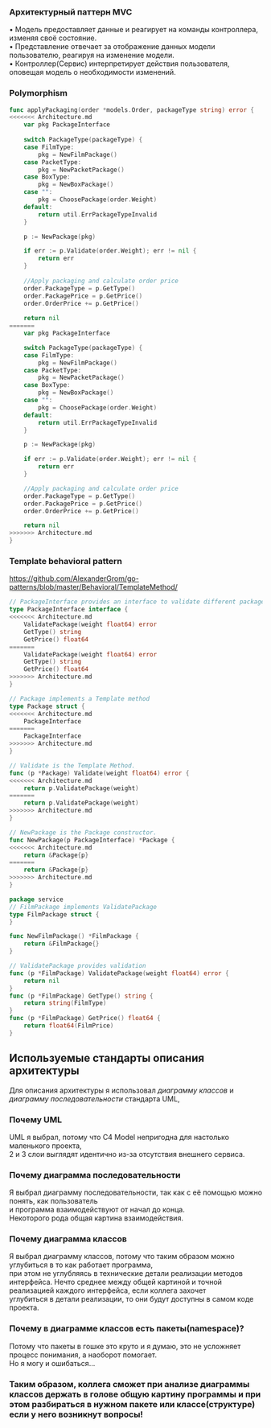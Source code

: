 ### Архитектурный паттерн MVC
• Модель предоставляет данные и реагирует на команды контроллера, изменяя своё состояние.  
• Представление отвечает за отображение данных модели пользователю, реагируя на изменение модели.  
• Контроллер(Сервис) интерпретирует действия пользователя, оповещая модель о необходимости изменений.

### Polymorphism

```go
func applyPackaging(order *models.Order, packageType string) error {
<<<<<<< Architecture.md
    var pkg PackageInterface
    
    switch PackageType(packageType) {
    case FilmType:
        pkg = NewFilmPackage()
    case PacketType:
        pkg = NewPacketPackage()
    case BoxType:
        pkg = NewBoxPackage()
    case "":
        pkg = ChoosePackage(order.Weight)
    default:
        return util.ErrPackageTypeInvalid
    }

    p := NewPackage(pkg)

    if err := p.Validate(order.Weight); err != nil {
        return err
    }
    
    //Apply packaging and calculate order price
    order.PackageType = p.GetType()
    order.PackagePrice = p.GetPrice()
    order.OrderPrice += p.GetPrice()
    
    return nil
=======
	var pkg PackageInterface

	switch PackageType(packageType) {
	case FilmType:
		pkg = NewFilmPackage()
	case PacketType:
		pkg = NewPacketPackage()
	case BoxType:
		pkg = NewBoxPackage()
	case "":
		pkg = ChoosePackage(order.Weight)
	default:
		return util.ErrPackageTypeInvalid
	}

	p := NewPackage(pkg)

	if err := p.Validate(order.Weight); err != nil {
		return err
	}

	//Apply packaging and calculate order price
	order.PackageType = p.GetType()
	order.PackagePrice = p.GetPrice()
	order.OrderPrice += p.GetPrice()

	return nil
>>>>>>> Architecture.md
}
```

### Template behavioral pattern
https://github.com/AlexanderGrom/go-patterns/blob/master/Behavioral/TemplateMethod/
```go
// PackageInterface provides an interface to validate different packages
type PackageInterface interface {
<<<<<<< Architecture.md
    ValidatePackage(weight float64) error
    GetType() string
    GetPrice() float64
=======
	ValidatePackage(weight float64) error
	GetType() string
	GetPrice() float64
>>>>>>> Architecture.md
}

// Package implements a Template method
type Package struct {
<<<<<<< Architecture.md
    PackageInterface
=======
	PackageInterface
>>>>>>> Architecture.md
}

// Validate is the Template Method.
func (p *Package) Validate(weight float64) error {
<<<<<<< Architecture.md
    return p.ValidatePackage(weight)
=======
	return p.ValidatePackage(weight)
>>>>>>> Architecture.md
}

// NewPackage is the Package constructor.
func NewPackage(p PackageInterface) *Package {
<<<<<<< Architecture.md
    return &Package{p}
=======
	return &Package{p}
>>>>>>> Architecture.md
}
```
```go
package service
// FilmPackage implements ValidatePackage
type FilmPackage struct {
}

func NewFilmPackage() *FilmPackage {
	return &FilmPackage{}
}

// ValidatePackage provides validation
func (p *FilmPackage) ValidatePackage(weight float64) error {
	return nil
}
func (p *FilmPackage) GetType() string {
	return string(FilmType)
}
func (p *FilmPackage) GetPrice() float64 {
	return float64(FilmPrice)
}
```

## Используемые стандарты описания архитектуры
Для описания архитектуры я использовал *диаграмму классов* и  
*диаграмму последовательности* стандарта UML,

### Почему UML
UML я выбрал, потому что C4 Model непригодна для настолько маленького проекта,  
2 и 3 слои выглядят идентично из-за отсутствия внешнего сервиса.


### Почему диаграмма последовательности
Я выбрал диаграмму последовательности, так как с её помощью можно понять, как пользователь  
и программа взаимодействуют от начал до конца.  
Некоторого рода общая картина взаимодействия.


### Почему диаграмма классов
Я выбрал диаграмму классов, потому что таким образом можно углубиться в то как работает программа,  
при этом не углубляясь в технические детали реализации методов интерфейса.
Нечто среднее между общей картиной и точной реализацией каждого интерфейса, если коллега захочет  
углубиться в детали реализации, то они будут доступны в самом коде проекта.

### Почему в диаграмме классов есть пакеты(namespace)?
Потому что пакеты в гошке это круто и я думаю, это не усложняет процесс понимания, а наоборот помогает.  
Но я могу и ошибаться...

### Таким образом, коллега сможет при анализе диаграммы классов держать в голове общую картину программы и при этом разбираться в нужном пакете или классе(структуре) если у него возникнут вопросы!